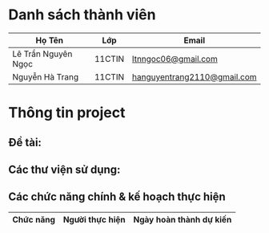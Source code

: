 # Danh sách thành viên
Họ Tên|Lớp|Email
-|-|-
Lê Trần Nguyên Ngọc|11CTIN|ltnngoc06@gmail.com
Nguyễn Hà Trang|11CTIN|hanguyentrang2110@gmail.com

# Thông tin project
## Đề tài:
## Các thư viện sử dụng:

## Các chức năng chính & kế hoạch thực hiện

Chức năng|Người thực hiện|Ngày hoàn thành dự kiến
-|-|-
